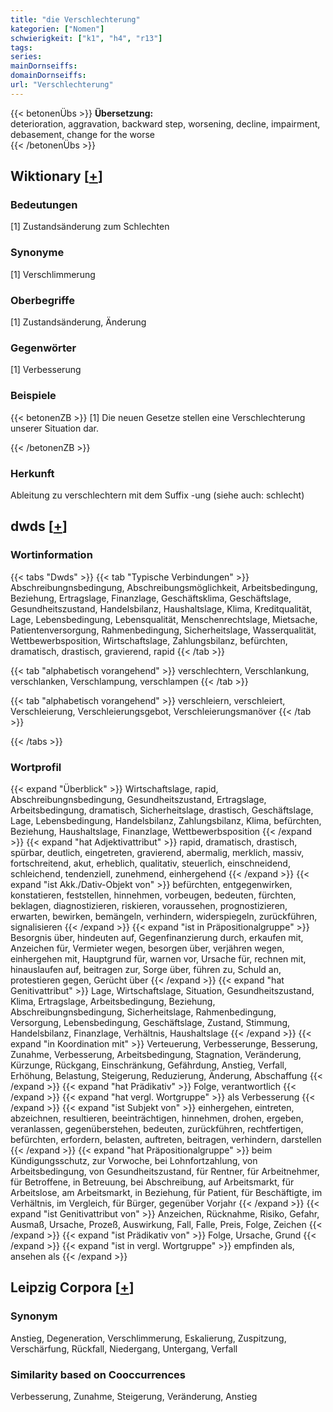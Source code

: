 ```yaml
---
title: "die Verschlechterung"
kategorien: ["Nomen"]
schwierigkeit: ["k1", "h4", "r13"]
tags:
series:
mainDornseiffs:
domainDornseiffs:
url: "Verschlechterung"
---
```


{{< betonenÜbs >}}
**Übersetzung:**  
deterioration, aggravation, backward step, worsening, decline, impairment, debasement, change for the worse  
{{< /betonenÜbs >}}

## Wiktionary [[+](https://de.wiktionary.org/wiki/Verschlechterung)]

### Bedeutungen
[1] Zustandsänderung zum Schlechten  

### Synonyme
[1] Verschlimmerung  

### Oberbegriffe
[1] Zustandsänderung, Änderung  

### Gegenwörter
[1] Verbesserung  

### Beispiele
{{< betonenZB >}}
[1] Die neuen Gesetze stellen eine Verschlechterung unserer Situation dar.  

{{< /betonenZB >}}
### Herkunft
Ableitung zu verschlechtern mit dem Suffix -ung (siehe auch: schlecht)  



## dwds [[+](https://www.dwds.de/wb/Verschlechterung)]

### Wortinformation
{{< tabs "Dwds" >}}
{{< tab "Typische Verbindungen" >}}
Abschreibungnsbedingung, Abschreibungsmöglichkeit, Arbeitsbedingung, Beziehung, Ertragslage, Finanzlage, Geschäftsklima, Geschäftslage, Gesundheitszustand, Handelsbilanz, Haushaltslage, Klima, Kreditqualität, Lage, Lebensbedingung, Lebensqualität, Menschenrechtslage, Mietsache, Patientenversorgung, Rahmenbedingung, Sicherheitslage, Wasserqualität, Wettbewerbsposition, Wirtschaftslage, Zahlungsbilanz, befürchten, dramatisch, drastisch, gravierend, rapid
{{< /tab >}}

{{< tab "alphabetisch vorangehend" >}}
verschlechtern, Verschlankung, verschlanken, Verschlampung, verschlampen
{{< /tab >}}

{{< tab "alphabetisch vorangehend" >}}
verschleiern, verschleiert, Verschleierung, Verschleierungsgebot, Verschleierungsmanöver
{{< /tab >}}

{{< /tabs >}}

### Wortprofil
{{< expand "Überblick" >}} Wirtschaftslage, rapid, Abschreibungnsbedingung, Gesundheitszustand, Ertragslage, Arbeitsbedingung, dramatisch, Sicherheitslage, drastisch, Geschäftslage, Lage, Lebensbedingung, Handelsbilanz, Zahlungsbilanz, Klima, befürchten, Beziehung, Haushaltslage, Finanzlage, Wettbewerbsposition {{< /expand >}}
{{< expand "hat Adjektivattribut" >}} rapid, dramatisch, drastisch, spürbar, deutlich, eingetreten, gravierend, abermalig, merklich, massiv, fortschreitend, akut, erheblich, qualitativ, steuerlich, einschneidend, schleichend, tendenziell, zunehmend, einhergehend {{< /expand >}}
{{< expand "ist Akk./Dativ-Objekt von" >}} befürchten, entgegenwirken, konstatieren, feststellen, hinnehmen, vorbeugen, bedeuten, fürchten, beklagen, diagnostizieren, riskieren, voraussehen, prognostizieren, erwarten, bewirken, bemängeln, verhindern, widerspiegeln, zurückführen, signalisieren {{< /expand >}}
{{< expand "ist in Präpositionalgruppe" >}} Besorgnis über, hindeuten auf, Gegenfinanzierung durch, erkaufen mit, Anzeichen für, Vermieter wegen, besorgen über, verjähren wegen, einhergehen mit, Hauptgrund für, warnen vor, Ursache für, rechnen mit, hinauslaufen auf, beitragen zur, Sorge über, führen zu, Schuld an, protestieren gegen, Gerücht über {{< /expand >}}
{{< expand "hat Genitivattribut" >}} Lage, Wirtschaftslage, Situation, Gesundheitszustand, Klima, Ertragslage, Arbeitsbedingung, Beziehung, Abschreibungnsbedingung, Sicherheitslage, Rahmenbedingung, Versorgung, Lebensbedingung, Geschäftslage, Zustand, Stimmung, Handelsbilanz, Finanzlage, Verhältnis, Haushaltslage {{< /expand >}}
{{< expand "in Koordination mit" >}} Verteuerung, Verbesserunge, Besserung, Zunahme, Verbesserung, Arbeitsbedingung, Stagnation, Veränderung, Kürzunge, Rückgang, Einschränkung, Gefährdung, Anstieg, Verfall, Erhöhung, Belastung, Steigerung, Reduzierung, Änderung, Abschaffung {{< /expand >}}
{{< expand "hat Prädikativ" >}} Folge, verantwortlich {{< /expand >}}
{{< expand "hat vergl. Wortgruppe" >}} als Verbesserung {{< /expand >}}
{{< expand "ist Subjekt von" >}} einhergehen, eintreten, abzeichnen, resultieren, beeinträchtigen, hinnehmen, drohen, ergeben, veranlassen, gegenüberstehen, bedeuten, zurückführen, rechtfertigen, befürchten, erfordern, belasten, auftreten, beitragen, verhindern, darstellen {{< /expand >}}
{{< expand "hat Präpositionalgruppe" >}} beim Kündigungsschutz, zur Vorwoche, bei Lohnfortzahlung, von Arbeitsbedingung, von Gesundheitszustand, für Rentner, für Arbeitnehmer, für Betroffene, in Betreuung, bei Abschreibung, auf Arbeitsmarkt, für Arbeitslose, am Arbeitsmarkt, in Beziehung, für Patient, für Beschäftigte, im Verhältnis, im Vergleich, für Bürger, gegenüber Vorjahr {{< /expand >}}
{{< expand "ist Genitivattribut von" >}} Anzeichen, Rücknahme, Risiko, Gefahr, Ausmaß, Ursache, Prozeß, Auswirkung, Fall, Falle, Preis, Folge, Zeichen {{< /expand >}}
{{< expand "ist Prädikativ von" >}} Folge, Ursache, Grund {{< /expand >}}
{{< expand "ist in vergl. Wortgruppe" >}} empfinden als, ansehen als {{< /expand >}}

## Leipzig Corpora [[+](https://corpora.uni-leipzig.de/en/res?word=Verschlechterung&corpusId=deu_newscrawl-public_2018)]


### Synonym
Anstieg, Degeneration, Verschlimmerung, Eskalierung, Zuspitzung, Verschärfung, Rückfall, Niedergang, Untergang, Verfall


### Similarity based on Cooccurrences
Verbesserung, Zunahme, Steigerung, Veränderung, Anstieg

